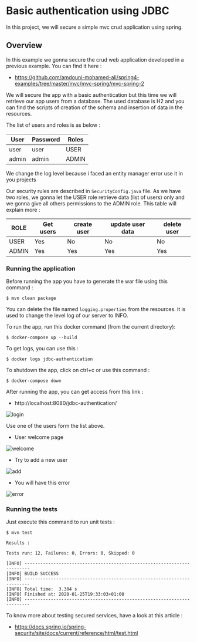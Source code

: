 # Basic authentication using JDBC 

In this project, we will secure a simple mvc crud application using spring.

## Overview

In this example we gonna secure the crud web application developed in a previous example. You can find it here :

- https://github.com/amdouni-mohamed-ali/spring4-examples/tree/master/mvc/mvc-spring/mvc-spring-2

We will secure the app with a basic authentication but this time we will retrieve our app users from a database. The used database is H2 and you can find the scripts of creation of the schema and insertion of data in the resources.

The list of users and roles is as below :

|  User | Password | Roles   |
|---|---|---|
| user | user | USER  |
| admin  | admin | ADMIN  |

We change the log level because i faced an entity manager error use it in you projects

Our security rules are described in `SecurityConfig.java` file. As we have two roles, we gonna let the USER role retrieve data (list of users)
only and we gonna give all others permissions to the ADMIN role. This table will explain more :

| ROLE  |  Get users | create user  | update user data | delete user  |
|---|---|---|---|---|
| USER  | Yes  | No  | No  | No  |
| ADMIN  | Yes  | Yes  |  Yes | Yes  |



### Running the application

Before running the app you have to generate the war file using this command :

```shell script
$ mvn clean package
```

You can delete the file named `logging.properties` from the resources. it is used to change the level log of our server to INFO.

To run the app, run this docker command (from the current directory):

```shell script
$ docker-compose up --build
```

To get logs, you can use this :

```shell script
$ docker logs jdbc-authentication
```

To shutdown the app, click on ctrl+c or use this command :

```shell script
$ docker-compose down
```

After running the app, you can get access from this link :

- http://localhost:8080/jdbc-authentication/

![login](https://user-images.githubusercontent.com/16627692/73124007-60ce5280-3f96-11ea-9c5c-5c71a36ec278.png)

Use one of the users form the list above.

* User welcome page 

![welcome](https://user-images.githubusercontent.com/16627692/73124008-6166e900-3f96-11ea-9f58-cccfbb4d3cef.png)

* Try to add a new user

![add](https://user-images.githubusercontent.com/16627692/73124005-60ce5280-3f96-11ea-8c24-a22e36fb231b.png)

* You will have this error

![error](https://user-images.githubusercontent.com/16627692/73124006-60ce5280-3f96-11ea-87fd-b4d73dedc61e.png)

### Running the tests

Just execute this command to run unit tests :

```shell script
$ mvn test
```

```log
Results :

Tests run: 12, Failures: 0, Errors: 0, Skipped: 0

[INFO] ------------------------------------------------------------------------
[INFO] BUILD SUCCESS
[INFO] ------------------------------------------------------------------------
[INFO] Total time:  3.384 s
[INFO] Finished at: 2020-01-25T19:33:03+01:00
[INFO] ------------------------------------------------------------------------
```

To know more about testing secured services, have a look at this article :

- https://docs.spring.io/spring-security/site/docs/current/reference/html/test.html